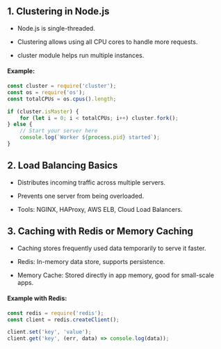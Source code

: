 ## 1. Clustering in Node.js

- Node.js is single-threaded.

- Clustering allows using all CPU cores to handle more requests.

- cluster module helps run multiple instances.

#### Example:

```js
const cluster = require('cluster');
const os = require('os');
const totalCPUs = os.cpus().length;

if (cluster.isMaster) {
    for (let i = 0; i < totalCPUs; i++) cluster.fork();
} else {
    // Start your server here
    console.log(`Worker ${process.pid} started`);
}
```

## 2. Load Balancing Basics

- Distributes incoming traffic across multiple servers.

- Prevents one server from being overloaded.

- Tools: NGINX, HAProxy, AWS ELB, Cloud Load Balancers.

## 3. Caching with Redis or Memory Caching

- Caching stores frequently used data temporarily to serve it faster.

- Redis: In-memory data store, supports persistence.

- Memory Cache: Stored directly in app memory, good for small-scale apps.

#### Example with Redis:

```js
const redis = require('redis');
const client = redis.createClient();

client.set('key', 'value');
client.get('key', (err, data) => console.log(data));
```